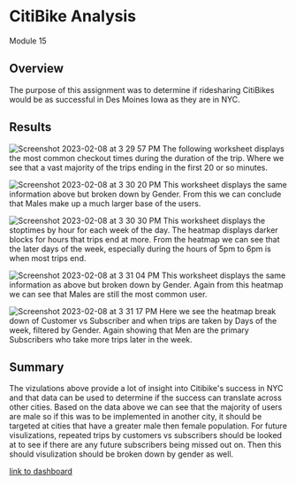 # CitiBike Analysis
Module 15
## Overview
The purpose of this assignment was to determine if ridesharing CitiBikes would be as successful in Des Moines Iowa as they are in NYC.

## Results
![Screenshot 2023-02-08 at 3 29 57 PM](https://user-images.githubusercontent.com/115109628/217666679-37fa5193-599a-4913-acd1-e92e7c5f6e55.png)
The following worksheet displays the most common checkout times during the duration of the trip. Where we see that a vast majority of the trips ending in the first 20 or so minutes.

![Screenshot 2023-02-08 at 3 30 20 PM](https://user-images.githubusercontent.com/115109628/217666991-cb08217a-b4e2-4cc9-9253-382d13a36974.png)
This worksheet displays the same information above but broken down by Gender. From this we can conclude that Males make up a much larger base of the users.

![Screenshot 2023-02-08 at 3 30 30 PM](https://user-images.githubusercontent.com/115109628/217667249-f9275fb7-ac73-4bc6-b6f6-0f2051e43502.png)
This worksheet displays the stoptimes by hour for each week of the day. The heatmap displays darker blocks for hours that trips end at more. From the heatmap we can see that the later days of the week, especially during the hours of 5pm to 6pm is when most trips end.

![Screenshot 2023-02-08 at 3 31 04 PM](https://user-images.githubusercontent.com/115109628/217667573-134e9262-7de6-4ddd-9b0d-895ebcba477b.png)
This worksheet displays the same information as above but broken down by Gender. Again from this heatmap we can see that Males are still the most common user.

![Screenshot 2023-02-08 at 3 31 17 PM](https://user-images.githubusercontent.com/115109628/217667719-578fb9be-d609-4590-a695-131d12aa6c19.png)
Here we see the heatmap break down of Customer vs Subscriber and when trips are taken by Days of the week, filtered by Gender. Again showing that Men are the primary Subscribers who take more trips later in the week.

## Summary
The vizulations above provide a lot of insight into Citibike's success in NYC and that data can be used to determine if the success can translate across other cities. Based on the data above we can see that the majority of users are male so if this was to be implemented in another city, it should be targeted at cities that have a greater male then female population. For future visulizations, repeated trips by customers vs subscribers should be looked at to see if there are any future subscribers being missed out on. Then this should visulization should be broken down by gender as well. 


[link to dashboard](https://public.tableau.com/views/CitiBike_Challenge_16758943380770/CitiBikeAnalysis?:language=en-US&publish=yes&:display_count=n&:origin=viz_share_link)
